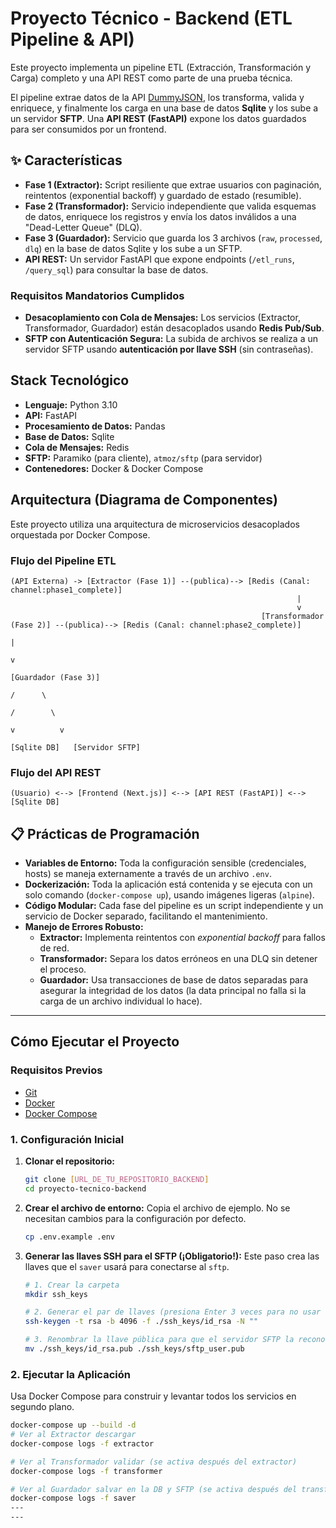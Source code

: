 # Proyecto Técnico - Backend (ETL Pipeline & API)

Este proyecto implementa un pipeline ETL (Extracción, Transformación y Carga) completo y una API REST como parte de una prueba técnica.

El pipeline extrae datos de la API [DummyJSON](https://dummyjson.com/users), los transforma, valida y enriquece, y finalmente los carga en una base de datos **Sqlite** y los sube a un servidor **SFTP**. Una **API REST (FastAPI)** expone los datos guardados para ser consumidos por un frontend.

## ✨ Características

* **Fase 1 (Extractor):** Script resiliente que extrae usuarios con paginación, reintentos (exponential backoff) y guardado de estado (resumible).
* **Fase 2 (Transformador):** Servicio independiente que valida esquemas de datos, enriquece los registros y envía los datos inválidos a una "Dead-Letter Queue" (DLQ).
* **Fase 3 (Guardador):** Servicio que guarda los 3 archivos (`raw`, `processed`, `dlq`) en la base de datos Sqlite y los sube a un SFTP.
* **API REST:** Un servidor FastAPI que expone endpoints (`/etl_runs`, `/query_sql`) para consultar la base de datos.

### Requisitos Mandatorios Cumplidos
* **Desacoplamiento con Cola de Mensajes:** Los servicios (Extractor, Transformador, Guardador) están desacoplados usando **Redis Pub/Sub**.
* **SFTP con Autenticación Segura:** La subida de archivos se realiza a un servidor SFTP usando **autenticación por llave SSH** (sin contraseñas).

## Stack Tecnológico

* **Lenguaje:** Python 3.10
* **API:** FastAPI
* **Procesamiento de Datos:** Pandas
* **Base de Datos:** Sqlite
* **Cola de Mensajes:** Redis
* **SFTP:** Paramiko (para cliente), `atmoz/sftp` (para servidor)
* **Contenedores:** Docker & Docker Compose

## Arquitectura (Diagrama de Componentes)

Este proyecto utiliza una arquitectura de microservicios desacoplados orquestada por Docker Compose.

### Flujo del Pipeline ETL
```
(API Externa) -> [Extractor (Fase 1)] --(publica)--> [Redis (Canal: channel:phase1_complete)]
                                                                |
                                                                v
                                                        [Transformador (Fase 2)] --(publica)--> [Redis (Canal: channel:phase2_complete)]
                                                                                                |
                                                                                                v
                                                                                        [Guardador (Fase 3)]
                                                                                             /      \
                                                                                            /        \
                                                                                           v          v
                                                                                     [Sqlite DB]   [Servidor SFTP]
```

### Flujo del API REST
```
(Usuario) <--> [Frontend (Next.js)] <--> [API REST (FastAPI)] <--> [Sqlite DB]
```

## 📋 Prácticas de Programación

* **Variables de Entorno:** Toda la configuración sensible (credenciales, hosts) se maneja externamente a través de un archivo `.env`.
* **Dockerización:** Toda la aplicación está contenida y se ejecuta con un solo comando (`docker-compose up`), usando imágenes ligeras (`alpine`).
* **Código Modular:** Cada fase del pipeline es un script independiente y un servicio de Docker separado, facilitando el mantenimiento.
* **Manejo de Errores Robusto:**
    * **Extractor:** Implementa reintentos con *exponential backoff* para fallos de red.
    * **Transformador:** Separa los datos erróneos en una DLQ sin detener el proceso.
    * **Guardador:** Usa transacciones de base de datos separadas para asegurar la integridad de los datos (la data principal no falla si la carga de un archivo individual lo hace).

---

## Cómo Ejecutar el Proyecto

### Requisitos Previos

* [Git](https://git-scm.com/)
* [Docker](https://www.docker.com/)
* [Docker Compose](https://docs.docker.com/compose/)

### 1. Configuración Inicial

1.  **Clonar el repositorio:**
    ```bash
    git clone [URL_DE_TU_REPOSITORIO_BACKEND]
    cd proyecto-tecnico-backend
    ```

2.  **Crear el archivo de entorno:**
    Copia el archivo de ejemplo. No se necesitan cambios para la configuración por defecto.
    ```bash
    cp .env.example .env
    ```

3.  **Generar las llaves SSH para el SFTP (¡Obligatorio!):**
    Este paso crea las llaves que el `saver` usará para conectarse al `sftp`.
    ```bash
    # 1. Crear la carpeta
    mkdir ssh_keys
    
    # 2. Generar el par de llaves (presiona Enter 3 veces para no usar contraseña)
    ssh-keygen -t rsa -b 4096 -f ./ssh_keys/id_rsa -N ""
    
    # 3. Renombrar la llave pública para que el servidor SFTP la reconozca
    mv ./ssh_keys/id_rsa.pub ./ssh_keys/sftp_user.pub
    ```

### 2. Ejecutar la Aplicación

Usa Docker Compose para construir y levantar todos los servicios en segundo plano.

```bash
docker-compose up --build -d
# Ver al Extractor descargar
docker-compose logs -f extractor

# Ver al Transformador validar (se activa después del extractor)
docker-compose logs -f transformer

# Ver al Guardador salvar en la DB y SFTP (se activa después del transformador)
docker-compose logs -f saver
---
---